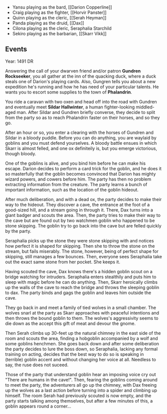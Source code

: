  - Yansu playing as the bard, [[Darion Copperline]]
 - Craig playing as the fighter, [[Horvir Panster]]
 - Quinn playing as the cleric, [[Serah Heyman]]
 - Panda playing as the druid, [[Dax]]
 - Cilona playing as the cleric, Seraphalia Starchild
 - Sekiro playing as the barbarian, [[Skarr Vikk]]

## Events

Year: 1491 DR

Answering the call of your dwarven friend and/or patron **Gundren Rockseeker**, you all gather at the inn of the quacking duck, where a duck steals one of Darion's playing cards. Also, Gungren tells you about a new expedition he's running and how he has need of your particular talents. He wants you to escort some supplies to the town of **Phalandrin**.

You ride a caravan with two oxen and head off into the road with Gundren and eventually meet **Sildar Hallwinter**, a human fighter-looking middled-aged man. After Sildar and Gundren briefly converse, they decide to split from the party so as to reach Phalandrin faster on their horses, and so they go. 

After an hour or so, you enter a clearing with the horses of Gundren and Sildar in a bloody puddle. Before you can do anything, you are waylaid by goblins and you must defend yourselves. A bloody battle ensues in which Skarr is almost felled, and one ox definiteily is, but you emerge victorious, though bloody. 

One of the goblins is alive, and you bind him before he can make his escape. Darion decides to perform a card trick for the goblin, and he does it so masterfully that the goblin becomes convinced that Darion has mighty wizard powers, and cowers before him. The party has then no problem extracting information from the creature. The party learns a bunch of important information, such as the location of the goblin hideout.

After much deliberation, and with a dead ox, the party decides to make their way to the hideout. They discover a cave, the entrance at the foot of a good-sized hill, and a stream going in through it. There, Dax turns into a giant badger and scouts the area. Then, the party tries to make their way to the cave but are found out by two watchmen goblin who happened to be stone skipping. The goblin try to go back into the cave but are felled quickly by the party. 

Seraphalia picks up the stone they were stone skipping with and notices how perfect it is shaped for skipping. Then she to throw the stone on the stream, but fails miserably. The stone, however, being of perfect shape for skipping, still manages a few bounces. Then, everyone sees Seraphalia take out the exact same stone from her pocket. She keeps it. 

Having scouted the cave, Dax knows there's a hidden goblin scout on a bridge watching for intruders. Seraphalia enters stealthily and puts him to sleep with magic before he can do anything. Then, Skarr heroically climbs up the walls of the cave to reach the bridge and throws the sleeping goblin to dax. The party binds and gags the goblin and leaves him outside the cave. 

They go back in and meet a family of tied wolves in a small chamber. The wolves snarl at the party as Skarr approaches with peaceful intentions and then throws the bound goblin to them. The wolves's aggressivity seems to die down as the accept this gift of meat and devour the gnome. 

Then Serah climbs up 30-feet up the natural chimney in the east side of the room and scouts the area, finding a hobgoblin accompanied by a wolf and some goblins henchmen. She goes back down and after some deliberation the party decides to lure the boss down, so Seraphalia, lacking any formal training on acting, decides that the best way to do so is speaking in (terrible) goblin accent and without changing her voice at all. Needless to say, the ruse does not suceed. 

Those of the party that understand goblin hear an imposing voice cry out "There are humans in the cave!". Then, fearing the goblins coming around to meet the party, the adventurers all go up the chimney, with Dax freeing up the wolves as a last action before turning into a spider and climbing up himself. The room Serah had previously scouted is now empty, and the party starts talking among themselves, but after a few minutes of this, a goblin appears round a corner...
